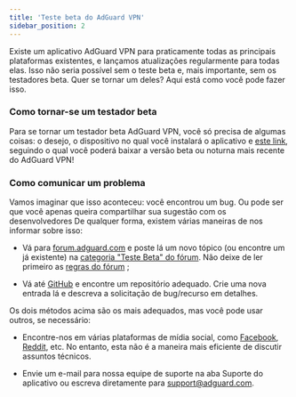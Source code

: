 ```yaml
---
title: 'Teste beta do AdGuard VPN'
sidebar_position: 2
---
```


Existe um aplicativo AdGuard VPN para praticamente todas as principais plataformas existentes, e lançamos atualizações regularmente para todas elas. Isso não seria possível sem o teste beta e, mais importante, sem os testadores beta. Quer se tornar um deles? Aqui está como você pode fazer isso.

### Como tornar-se um testador beta

Para se tornar um testador beta AdGuard VPN, você só precisa de algumas coisas: o desejo, o dispositivo no qual você instalará o aplicativo e [este link](https://adguard-vpn.com/en/beta.html), seguindo o qual você poderá baixar a versão beta ou noturna mais recente do AdGuard VPN!

### Como comunicar um problema

Vamos imaginar que isso aconteceu: você encontrou um bug. Ou pode ser que você apenas queira compartilhar sua sugestão com os desenvolvedores De qualquer forma, existem várias maneiras de nos informar sobre isso:

- Vá para [forum.adguard.com](https://forum.adguard.com) e poste lá um novo tópico (ou encontre um já existente) na [categoria "Teste Beta" do fórum](https://forum.adguard.com/index.php?categories/48/). Não deixe de ler primeiro as [regras do fórum](https://forum.adguard.com/index.php?threads/14859/) ;

- Vá até [GitHub](https://github.com/AdguardTeam/) e encontre um repositório adequado. Crie uma nova entrada lá e descreva a solicitação de bug/recurso em detalhes.

Os dois métodos acima são os mais adequados, mas você pode usar outros, se necessário:

- Encontre-nos em várias plataformas de mídia social, como [Facebook](https://www.facebook.com/AdguardEn/), [Reddit](https://www.reddit.com/r/Adguard/), etc. No entanto, esta não é a maneira mais eficiente de discutir assuntos técnicos.

- Envie um e-mail para nossa equipe de suporte na aba Suporte do aplicativo ou escreva diretamente para [support@adguard.com](mailto:support@adguard.com).
